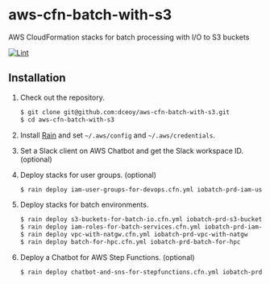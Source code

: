 aws-cfn-batch-with-s3
=====================

AWS CloudFormation stacks for batch processing with I/O to S3 buckets

[![Lint](https://github.com/dceoy/aws-cfn-batch-with-s3/actions/workflows/lint.yml/badge.svg)](https://github.com/dceoy/aws-cfn-batch-with-s3/actions/workflows/lint.yml)

Installation
------------

1.  Check out the repository.

    ```sh
    $ git clone git@github.com:dceoy/aws-cfn-batch-with-s3.git
    $ cd aws-cfn-batch-with-s3
    ```

2.  Install [Rain](https://github.com/aws-cloudformation/rain) and set `~/.aws/config` and `~/.aws/credentials`.

3.  Set a Slack client on AWS Chatbot and get the Slack workspace ID. (optional)

4.  Deploy stacks for user groups. (optional)

    ```sh
    $ rain deploy iam-user-groups-for-devops.cfn.yml iobatch-prd-iam-user-groups-for-devops
    ```

5.  Deploy stacks for batch environments.

    ```sh
    $ rain deploy s3-buckets-for-batch-io.cfn.yml iobatch-prd-s3-buckets-for-batch-io
    $ rain deploy iam-roles-for-batch-services.cfn.yml iobatch-prd-iam-roles-for-batch-services
    $ rain deploy vpc-with-natgw.cfn.yml iobatch-prd-vpc-with-natgw
    $ rain deploy batch-for-hpc.cfn.yml iobatch-prd-batch-for-hpc
    ```

6.  Deploy a Chatbot for AWS Step Functions. (optional)

    ```sh
    $ rain deploy chatbot-and-sns-for-stepfunctions.cfn.yml iobatch-prd-chatbot-and-sns-for-stepfunctions
    ```
